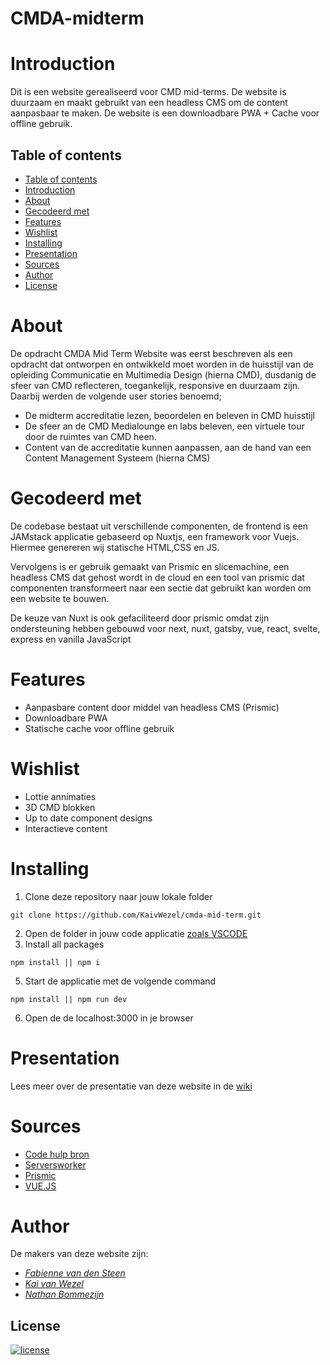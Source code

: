 
# CMDA-midterm

# Introduction
Dit is een website gerealiseerd voor CMD mid-terms. De website is duurzaam en maakt gebruikt van een headless CMS om de content aanpasbaar te maken. De website is een downloadbare PWA + Cache voor offline gebruik. 

## Table of contents
  - [Table of contents](#table-of-contents)
  - [Introduction](#introduction)
  - [About](#about)
  - [Gecodeerd met](#gecodeerd-met)
  - [Features](#features)
  - [Wishlist](#wishlist)
  - [Installing](#installing)
  - [Presentation](#presentation)
  - [Sources](#sources)
  - [Author](#author)
  - [License](#license)

# About
De opdracht CMDA Mid Term Website was eerst beschreven als een opdracht dat ontworpen en ontwikkeld moet worden in de huisstijl van de opleiding Communicatie en Multimedia Design (hierna CMD), dusdanig de sfeer van CMD reflecteren, toegankelijk, responsive en duurzaam zijn. Daarbij werden de volgende user stories benoemd;

- De midterm accreditatie lezen, beoordelen en beleven in CMD huisstijl
- De sfeer an de CMD Medialounge en labs beleven, een virtuele tour door de ruimtes van CMD heen.
- Content van de accreditatie kunnen aanpassen, aan de hand van een Content Management Systeem (hierna CMS)

# Gecodeerd met
De codebase bestaat uit verschillende componenten, de frontend is een JAMstack applicatie gebaseerd op Nuxtjs, een framework voor Vuejs. Hiermee genereren wij statische HTML,CSS en JS.

Vervolgens is er gebruik gemaakt van Prismic en slicemachine, een headless CMS dat gehost wordt in de cloud en een tool van prismic dat componenten transformeert naar een sectie dat gebruikt kan worden om een website te bouwen.

De keuze van Nuxt is ook gefaciliteerd door prismic omdat zijn ondersteuning hebben gebouwd voor next, nuxt, gatsby, vue, react, svelte, express en vanilla JavaScript

# Features 
- Aanpasbare content door middel van headless CMS (Prismic)
- Downloadbare PWA
- Statische cache voor offline gebruik

# Wishlist
- Lottie annimaties
- 3D CMD blokken
- Up to date component designs
- Interactieve content

# Installing
1. Clone deze repository naar jouw lokale folder
```
git clone https://github.com/KaivWezel/cmda-mid-term.git
```
2. Open de folder in jouw code applicatie [zoals VSCODE](https://code.visualstudio.com/Download)
4. Install all packages
```
npm install || npm i
```
5. Start de applicatie met de volgende command
```
npm install || npm run dev
```
6. Open de de localhost:3000 in je browser

# Presentation
Lees meer over de presentatie van deze website in de [wiki](https://github.com/KaivWezel/cmda-mid-term/wiki)

# Sources
- [Code hulp bron](https://developer.mozilla.org/en-US/)
- [Serversworker](https://github.com/NekR/self-destroying-sw)
- [Prismic](https://prismic.io/docs?account_id=4897815674&campaign_id=17056096067&group_id=137191804778&ad_id=600073397511&placement=&keyword_id=kwd-308517531025&network=g&matchtype=p&utm_device=c&utm_term=prismic&utm_campaign=RoW_en_Search_Brand&utm_source=adwords&utm_medium=ppc&utm_content=Core&hsa_acc=4897815674&hsa_cam=17056096067&hsa_grp=137191804778&hsa_ad=600073397511&hsa_src=g&hsa_tgt=kwd-308517531025&hsa_kw=prismic&hsa_mt=p&hsa_net=adwords&hsa_ver=3&gclid=Cj0KCQjwntCVBhDdARIsAMEwAClM5CExcU_LLTWKLtVh9kyJPfQGRLXImp8v5NEZ3i8qWh3asiqZqpAaAkLZEALw_wcB)
- [VUE.JS](https://vuejs.org/guide/introduction.html)

# Author
De makers van deze website zijn: 
- [*Fabienne van den Steen*](https://github.com/Fabienne02)
- [*Kai van Wezel*](https://github.com/KaivWezel)
- [*Nathan Bommezijn*](https://github.com/dewarian)

## License 
[![license](https://img.shields.io/github/license/DAVFoundation/captain-n3m0.svg?style=flat-square)]()

